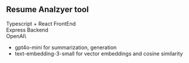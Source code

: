 ## Resume Analzyer tool

Typescript + React FrontEnd\
Express Backend\
OpenAI\
- gpt4o-mini for summarization, generation
- text-embedding-3-small for vector embeddings and cosine similarity
